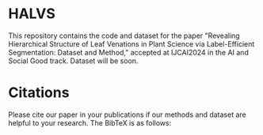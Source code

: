 # HALVS
This repository contains the code and dataset for the paper "Revealing Hierarchical Structure of Leaf Venations in Plant Science via Label-Efficient Segmentation: Dataset and Method," accepted at IJCAI2024 in the AI and Social Good track.
Dataset will be soon.

# Citations
Please cite our paper in your publications if our methods and dataset are helpful to your research. The BibTeX is as follows:
